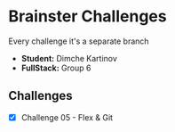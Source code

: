 # Brainster Challenges
Every challenge it's a separate branch
- **Student:** Dimche Kartinov
- **FullStack:** Group 6

## Challenges
- [x] Challenge 05 - Flex & Git